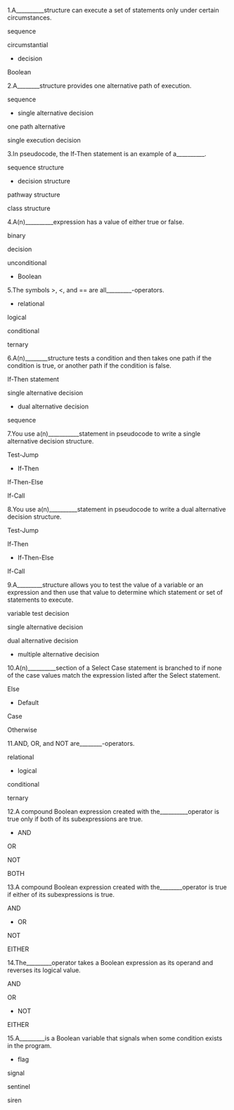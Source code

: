 1.A__________structure can execute a set of statements only under certain circumstances.

sequence

circumstantial

- decision

Boolean

2.A________structure provides one alternative path of execution.

sequence

- single alternative decision

one path alternative

single execution decision

3.In pseudocode, the If-Then statement is an example of a__________.

sequence structure

- decision structure

pathway structure

class structure

4.A(n)__________expression has a value of either true or false.

binary

decision

unconditional

- Boolean

5.The symbols >, <, and == are all_________-operators.

- relational

logical

conditional

ternary

6.A(n)________structure tests a condition and then takes one path if the condition is true, or another path if the condition is false.

If-Then statement

single alternative decision

- dual alternative decision

sequence

7.You use a(n)___________statement in pseudocode to write a single alternative decision structure.

Test-Jump

- If-Then

If-Then-Else

If-Call

8.You use a(n)__________statement in pseudocode to write a dual alternative decision structure.

Test-Jump

If-Then

- If-Then-Else

If-Call

9.A_________structure allows you to test the value of a variable or an expression and then use that value to determine which statement or set of statements to execute.

variable test decision

single alternative decision

dual alternative decision

- multiple alternative decision

10.A(n)__________section of a Select Case statement is branched to if none of the case values match the expression listed after the Select statement.

Else

- Default

Case

Otherwise

11.AND, OR, and NOT are________-operators.

relational

- logical

conditional

ternary

12.A compound Boolean expression created with the__________operator is true only if both of its subexpressions are true.

- AND

OR

NOT

BOTH

13.A compound Boolean expression created with the________operator is true if either of its subexpressions is true.

AND

- OR

NOT

EITHER

14.The_________operator takes a Boolean expression as its operand and reverses its logical value.

AND

OR

- NOT

EITHER

15.A_________is a Boolean variable that signals when some condition exists in the program.

- flag

signal

sentinel

siren
